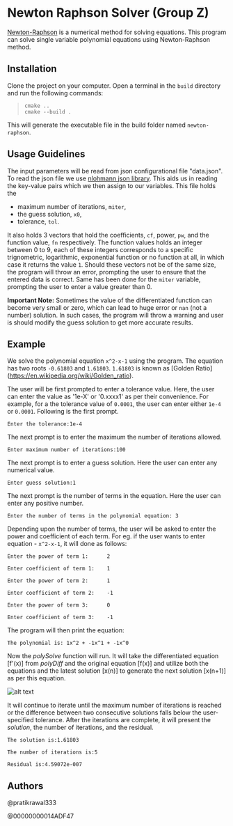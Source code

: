 # Newton Raphson Solver (Group Z)

[Newton-Raphson](https://en.wikipedia.org/wiki/Newton%27s_method) is a numerical method for solving equations. This program can solve single variable polynomial equations using Newton-Raphson method. 

## Installation

Clone the project on your computer. Open a terminal in the `build` directory and run the following commands:
>`cmake ..`  
>`cmake --build .`

This will generate the executable file in the build folder named `newton-raphson`.

## Usage Guidelines

The input parameters will be read from json configurational file "data.json". 
To read the json file we use [nlohmann json library](https://github.com/nlohmann/json). This aids us in reading the key-value pairs which we then assign to our variables. This file holds the 
- maximum number of iterations, `miter`, 
- the guess solution, `x0`, 
- tolerance, `tol`. 

It also holds 3 vectors that hold the coefficients, `cf`, power, `pw`, and the function value, `fn` respectively.
The function values holds an integer between 0 to 9, each of these integers corresponds to a specific trignometric, logarithmic, exponential function or no function at all, in which case it returns the value `1`.
Should these vectors not be of the same size, the program will throw an error, prompting the user to ensure that the entered data is correct. Same has been done for the `miter` variable, prompting the user to enter a value greater than 0.

**Important Note:** Sometimes the value of the differentiated function can become very small or zero, which can lead to huge error or `nan` (not a number) solution. In such cases, the program will throw a warning and user is should modify the guess solution to get more accurate results.

## Example

We solve the polynomial equation `x^2-x-1` using the program. The equation has two roots `-0.61803` and `1.61803`. `1.61803` is known as [Golden Ratio] (https://en.wikipedia.org/wiki/Golden_ratio).

The user will be first prompted to enter a tolerance value. Here, the user can enter the value as '1e-X' or '0.xxxx1' as per their convenience. For example, for a the tolerance value of `0.0001`, the user can enter either `1e-4` or `0.0001`. Following is the first prompt.

`Enter the tolerance:1e-4`

The next prompt is to enter the maximum the number of iterations allowed.

`Enter maximum number of iterations:100`

The next prompt is to enter a guess solution. Here the user can enter any numerical value.

`Enter guess solution:1`

The next prompt is the number of terms in the equation. Here the user can enter any positive number.

`Enter the number of terms in the polynomial equation: 3`

Depending upon the number of terms, the user will be asked to enter the power and coefficient of each term. For eg. if the user wants to enter equation - `x^2-x-1`, it will done as follows: 

`Enter the power of term 1:      2`

`Enter coefficient of term 1:    1`

`Enter the power of term 2:      1`

`Enter coefficient of term 2:    -1`

`Enter the power of term 3:      0`

`Enter coefficient of term 3:    -1`

The program will then print the equation:

`The polynomial is: 1x^2 + -1x^1 + -1x^0 `

Now the _polySolve_ function will run. It will take the differentiated equation [f'(x)] from _polyDiff_ and the original equation [f(x)] and utilize both the equations and the latest solution [x(n)] to generate the next solution [x(n+1)] as per this equation. 

![alt text](https://web.mit.edu/10.001/Web/Course_Notes/NLAE/equation6.gif)

It will continue to iterate until the maximum number of iterations is reached or the difference between two consecutive solutions falls below the user-specified tolerance. After the iterations are complete, it will present the _solution_, the number of iterations, and the residual. 

`The solution is:1.61803`

`The number of iterations is:5`

`Residual is:4.59072e-007`

## Authors

@pratikrawal333

@00000000014ADF47
